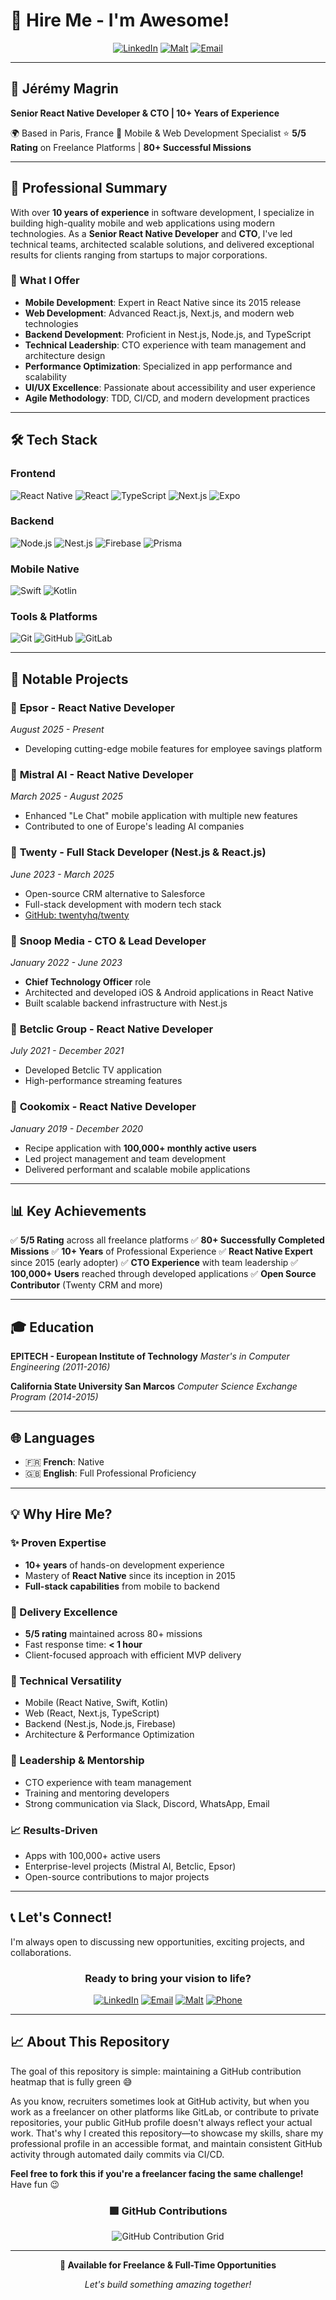 # 👋 Hire Me - I'm Awesome!

<div align="center">

[![LinkedIn](https://img.shields.io/badge/LinkedIn-Connect-blue?style=for-the-badge&logo=linkedin)](https://www.linkedin.com/in/jeremy-magrin/)
[![Malt](https://img.shields.io/badge/Malt-Profile-red?style=for-the-badge)](https://www.malt.fr/profile/jeremymagrin)
[![Email](https://img.shields.io/badge/Email-Contact-green?style=for-the-badge&logo=gmail)](mailto:contact@magrin.fr)

</div>

---

## 🚀 Jérémy Magrin

**Senior React Native Developer & CTO | 10+ Years of Experience**

🌍 Based in Paris, France
📱 Mobile & Web Development Specialist
⭐ **5/5 Rating** on Freelance Platforms | **80+ Successful Missions**

---

## 💼 Professional Summary

With over **10 years of experience** in software development, I specialize in building high-quality mobile and web applications using modern technologies. As a **Senior React Native Developer** and **CTO**, I've led technical teams, architected scalable solutions, and delivered exceptional results for clients ranging from startups to major corporations.

### 🎯 What I Offer

- **Mobile Development**: Expert in React Native since its 2015 release
- **Web Development**: Advanced React.js, Next.js, and modern web technologies
- **Backend Development**: Proficient in Nest.js, Node.js, and TypeScript
- **Technical Leadership**: CTO experience with team management and architecture design
- **Performance Optimization**: Specialized in app performance and scalability
- **UI/UX Excellence**: Passionate about accessibility and user experience
- **Agile Methodology**: TDD, CI/CD, and modern development practices

---

## 🛠️ Tech Stack

### Frontend
![React Native](https://img.shields.io/badge/React_Native-20232A?style=flat&logo=react&logoColor=61DAFB)
![React](https://img.shields.io/badge/React-20232A?style=flat&logo=react&logoColor=61DAFB)
![TypeScript](https://img.shields.io/badge/TypeScript-007ACC?style=flat&logo=typescript&logoColor=white)
![Next.js](https://img.shields.io/badge/Next.js-000000?style=flat&logo=nextdotjs&logoColor=white)
![Expo](https://img.shields.io/badge/Expo-000020?style=flat&logo=expo&logoColor=white)

### Backend
![Node.js](https://img.shields.io/badge/Node.js-43853D?style=flat&logo=nodedotjs&logoColor=white)
![Nest.js](https://img.shields.io/badge/Nest.js-E0234E?style=flat&logo=nestjs&logoColor=white)
![Firebase](https://img.shields.io/badge/Firebase-FFCA28?style=flat&logo=firebase&logoColor=black)
![Prisma](https://img.shields.io/badge/Prisma-2D3748?style=flat&logo=prisma&logoColor=white)

### Mobile Native
![Swift](https://img.shields.io/badge/Swift-FA7343?style=flat&logo=swift&logoColor=white)
![Kotlin](https://img.shields.io/badge/Kotlin-0095D5?style=flat&logo=kotlin&logoColor=white)

### Tools & Platforms
![Git](https://img.shields.io/badge/Git-F05032?style=flat&logo=git&logoColor=white)
![GitHub](https://img.shields.io/badge/GitHub-100000?style=flat&logo=github&logoColor=white)
![GitLab](https://img.shields.io/badge/GitLab-330F63?style=flat&logo=gitlab&logoColor=white)

---

## 🌟 Notable Projects

### 💼 **Epsor** - React Native Developer
*August 2025 - Present*
- Developing cutting-edge mobile features for employee savings platform

### 🤖 **Mistral AI** - React Native Developer
*March 2025 - August 2025*
- Enhanced "Le Chat" mobile application with multiple new features
- Contributed to one of Europe's leading AI companies

### 🎯 **Twenty** - Full Stack Developer (Nest.js & React.js)
*June 2023 - March 2025*
- Open-source CRM alternative to Salesforce
- Full-stack development with modern tech stack
- [GitHub: twentyhq/twenty](https://github.com/twentyhq/twenty)

### 📱 **Snoop Media** - CTO & Lead Developer
*January 2022 - June 2023*
- **Chief Technology Officer** role
- Architected and developed iOS & Android applications in React Native
- Built scalable backend infrastructure with Nest.js

### 🎰 **Betclic Group** - React Native Developer
*July 2021 - December 2021*
- Developed Betclic TV application
- High-performance streaming features

### 🍳 **Cookomix** - React Native Developer
*January 2019 - December 2020*
- Recipe application with **100,000+ monthly active users**
- Led project management and team development
- Delivered performant and scalable mobile applications

---

## 📊 Key Achievements

✅ **5/5 Rating** across all freelance platforms
✅ **80+ Successfully Completed Missions**
✅ **10+ Years** of Professional Experience
✅ **React Native Expert** since 2015 (early adopter)
✅ **CTO Experience** with team leadership
✅ **100,000+ Users** reached through developed applications
✅ **Open Source Contributor** (Twenty CRM and more)

---

## 🎓 Education

**EPITECH - European Institute of Technology**
*Master's in Computer Engineering (2011-2016)*

**California State University San Marcos**
*Computer Science Exchange Program (2014-2015)*

---

## 🌐 Languages

- 🇫🇷 **French**: Native
- 🇬🇧 **English**: Full Professional Proficiency

---

## 💡 Why Hire Me?

### ✨ Proven Expertise
- **10+ years** of hands-on development experience
- Mastery of **React Native** since its inception in 2015
- **Full-stack capabilities** from mobile to backend

### 🚀 Delivery Excellence
- **5/5 rating** maintained across 80+ missions
- Fast response time: **< 1 hour**
- Client-focused approach with efficient MVP delivery

### 🔧 Technical Versatility
- Mobile (React Native, Swift, Kotlin)
- Web (React, Next.js, TypeScript)
- Backend (Nest.js, Node.js, Firebase)
- Architecture & Performance Optimization

### 👥 Leadership & Mentorship
- CTO experience with team management
- Training and mentoring developers
- Strong communication via Slack, Discord, WhatsApp, Email

### 📈 Results-Driven
- Apps with 100,000+ active users
- Enterprise-level projects (Mistral AI, Betclic, Epsor)
- Open-source contributions to major projects

---

## 📞 Let's Connect!

I'm always open to discussing new opportunities, exciting projects, and collaborations.

<div align="center">

### Ready to bring your vision to life?

[![LinkedIn](https://img.shields.io/badge/LinkedIn-Let's_Connect-0077B5?style=for-the-badge&logo=linkedin&logoColor=white)](https://www.linkedin.com/in/jeremy-magrin/)
[![Email](https://img.shields.io/badge/Email-jeremymagrin@gmail.com-D14836?style=for-the-badge&logo=gmail&logoColor=white)](mailto:contact@magrin.fr)
[![Malt](https://img.shields.io/badge/Malt-View_Profile-FC5757?style=for-the-badge)](https://www.malt.fr/profile/jeremymagrin)
[![Phone](https://img.shields.io/badge/Phone-+33_6_73_12_19_30-25D366?style=for-the-badge&logo=whatsapp&logoColor=white)](tel:+33673121930)

</div>

---

## 📈 About This Repository

The goal of this repository is simple: maintaining a GitHub contribution heatmap that is fully green 😅

As you know, recruiters sometimes look at GitHub activity, but when you work as a freelancer on other platforms like GitLab, or contribute to private repositories, your public GitHub profile doesn't always reflect your actual work. That's why I created this repository—to showcase my skills, share my professional profile in an accessible format, and maintain consistent GitHub activity through automated daily commits via CI/CD.

**Feel free to fork this if you're a freelancer facing the same challenge!** Have fun 😉

<div align="center">

### 🟩 GitHub Contributions

![GitHub Contribution Grid](https://ghchart.rshah.org/magrinj)

</div>

---

<div align="center">

**🎯 Available for Freelance & Full-Time Opportunities**

*Let's build something amazing together!*

</div>
